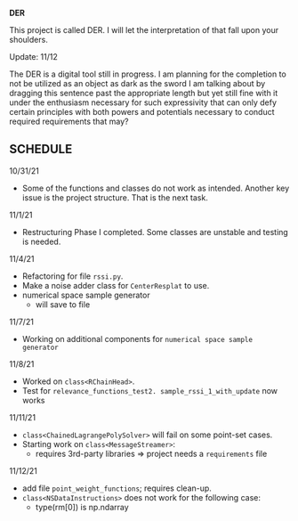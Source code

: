 **DER**

This project is called DER. I will let the interpretation
of that fall upon your shoulders.

Update: 11/12

The DER is a digital tool still in progress. I am planning for the completion to not be utilized as an object as dark as the sword I am talking about by dragging this sentence past the appropriate length but yet still fine with it under the enthusiasm necessary for such expressivity that can only defy certain principles with both powers and potentials necessary to conduct required requirements that may?

SCHEDULE
--------

10/31/21
- Some of the functions and classes do not work as intended. Another key issue is the project structure. That is the next task.

11/1/21
- Restructuring Phase I completed. Some classes are unstable and testing is needed.

11/4/21
- Refactoring for file `rssi.py`.
- Make a noise adder class for `CenterResplat` to use.
- numerical space sample generator
  - will save to file

11/7/21
- Working on additional components for `numerical space sample generator`

11/8/21
- Worked on `class<RChainHead>`.
- Test for `relevance_functions_test2. sample_rssi_1_with_update` now works

11/11/21
- `class<ChainedLagrangePolySolver>` will fail on
some point-set cases.
- Starting work on `class<MessageStreamer>`:
  - requires 3rd-party libraries => project needs a `requirements` file

11/12/21
- add file `point_weight_functions`; requires clean-up.
- `class<NSDataInstructions>` does not work for the following case:
    - type(rm[0]) is np.ndarray
